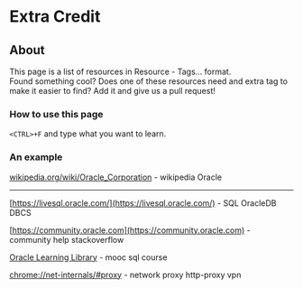 # Extra Credit 

## About 
This page is a list of resources in Resource - Tags... format.  
Found something cool? Does one of these resources need and extra tag
to make it easier to find? Add it and give us a pull request!


### How to use this page
`<CTRL>+F` and type what you want to learn. 

### An example 
[wikipedia.org/wiki/Oracle_Corporation](https://en.wikipedia.org/wiki/Oracle_Corporation) 
\- wikipedia Oracle 

----

[https://livesql.oracle.com/](https://livesql.oracle.com/) - 
SQL OracleDB DBCS 

[https://community.oracle.com](https://community.oracle.com) - 
community help stackoverflow

[Oracle Learning Library](http://t.co/xrMccADQpS) - 
mooc sql course 

[chrome://net-internals/#proxy](chrome://net-internals/#proxy) - 
network proxy http-proxy vpn